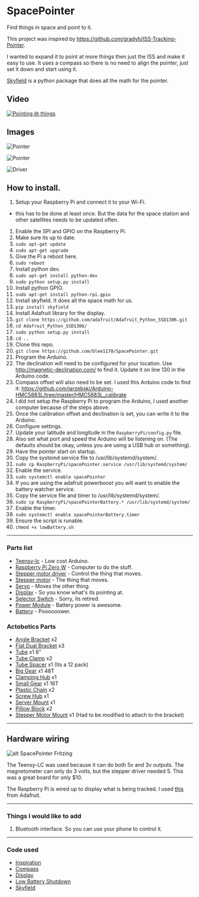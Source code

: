# SpacePointer
Find things in space and point to it.

This project was inspired by https://github.com/gradyh/ISS-Tracking-Pointer.

I wanted to expand it to point at more things then just the ISS and make it easy to use. It uses a compass so there is no need to align the pointer, just set it down and start using it.

[Skyfield](http://rhodesmill.org/skyfield/) is a python package that does all the math for the pointer.

## Video
[![Pointing @ things](https://img.youtube.com/vi/GbH-HHHjZxY/0.jpg)](https://www.youtube.com/watch?v=GbH-HHHjZxY)

## Images

![Pointer](images/pointer1.jpg)

![Pointer](images/pointer2.jpg)

![Driver](images/pointer-driver.jpg)

## How to install.
1. Setup your Raspberry Pi and connect it to your Wi-Fi.
  * this has to be done at least once. But the data for the space station and other satellites needs to be updated often.
1. Enable the SPI and GPIO on the Raspberry Pi.
1. Make sure its up to date.
  1. ```sudo apt-get update```
  1. ```sudo apt-get upgrade```
1. Give the Pi a reboot here.
  1. ```sudo reboot```
1. Install python dev.
  1. ```sudo apt-get install python-dev```
  1. ```sudo python setup.py install```
1. Install python GPIO.
  1. ```sudo apt-get install python-rpi.gpio```
1. Install skyfield. It does all the space math for us.
  1. ```pip install skyfield```
1. Install Adafruit library for the display.
  1. ```git clone https://github.com/adafruit/Adafruit_Python_SSD1306.git```
  1. ```cd Adafruit_Python_SSD1306/```
  1. ```sudo python setup.py install```
  1. ```cd ..```
1. Clone this repo.
  1. ```git clone https://github.com/blee1170/SpacePointer.git```
1. Program the Arduino.
  1. The declination will need to be configured for your location. Use http://magnetic-declination.com/ to find it. Update it on line 130 in the Arduino code.
  1. Compass offset will also need to be set. I used this Arduino code to find it: https://github.com/jarzebski/Arduino-HMC5883L/tree/master/HMC5883L_calibrate
  1. I did not setup the Raspberry Pi to program the Arduino, I used another computer because of the steps above.
  1. Once the calibration offset and declination is set, you can write it to the Arduino.
1. Configure settings.
  1. Update your latitude and longitude in the ```RaspberryPi/config.py``` file.
  1. Also set what port and speed the Arduino will be listening on. (The defaults should be okay, unless you are using a USB hub or something).
1. Have the pointer start on startup.
  1. Copy the systemd service file to /usr/lib/systemd/system/.
  1. ```sudo cp RaspberryPi/spacePointer.service /usr/lib/systemd/system/```
  1. Enable the service.
  1. ```sudo systemctl enable spacePointer```
1. If you are using the adafruit powerboost you will want to enable the battery watcher service.
  1. Copy the service file and timer to /usr/lib/systemd/system/.
  1. ```sudo cp RaspberryPi/spacePointerBattery.* /usr/lib/systemd/system/```
  1. Enable the timer.
  1. ```sudo systemctl enable spacePointerBattery.timer```
  1. Ensure the script is runable.
  1. ```chmod +x lowBattery.sh```

---
### Parts list
* [Teensy-lc](https://www.pjrc.com/teensy/teensyLC.html) - Low cost Arduino.
* [Raspberry Pi Zero W](https://www.raspberrypi.org/products/pi-zero-w/) - Computer to do the stuff.
* [Stepper motor driver](https://www.adafruit.com/product/3297) - Control the thing that moves.
* [Stepper motor](https://www.adafruit.com/product/324) - The thing that moves.
* [Servo](https://www.adafruit.com/product/155) - Moves the other thing.
* [Display](https://www.adafruit.com/product/938) - So you know what's its pointing at.
* [Selector Switch](https://www.sparkfun.com/products/retired/8236) - Sorry, its retired.
* [Power Module](https://www.adafruit.com/product/2465) - Battery power is awesome.
* [Battery](https://www.adafruit.com/product/353) - Poooooower.

### Actobotics Parts
* [Angle Bracket](https://www.servocity.com/90-single-angle-short-channel-bracket) x2
* [Flat Dual Bracket](https://www.servocity.com/flat-dual-channel-bracket) x3
* [Tube](https://www.servocity.com/1-00-aluminum-tubing) x1 6"
* [Tube Clamp](https://www.servocity.com/1-bore-bottom-tapped-clamping-mounts) x2
* [Tube Spacer](https://www.servocity.com/shafting-and-tubing-spacers) x1 (Its a 12 pack)
* [Big Gear](https://www.servocity.com/1-50-aluminum-hub-mount-sprockets-0-250-pitch) x1 48T
* [Clamping Hub](https://www.servocity.com/1-bore-clamping-hub-a) x1
* [Small Gear](https://www.servocity.com/0-770-aluminum-hub-mount-sprockets-0-250-pitch) x1 16T
* [Plastic Chain](https://www.servocity.com/plastic-chain-0-250) x2
* [Screw Hub](https://www.servocity.com/770-set-screw-hubs) x1
* [Server Mount](https://www.servocity.com/standard-servo-plate-c) x1
* [Pillow Block](https://www.servocity.com/1-000-bore-quad-pillow-block) x2
* [Stepper Motor Mount](https://www.adafruit.com/product/1297) x1 (Had to be modified to attach to the bracket)

---
## Hardware wiring
![alt SpacePointer Fritzing](images/SpacePointer_bb.png)

The Teensy-LC was used because it can do both 5v and 3v outputs. The magnetometer can only do 3 volts, but the stepper driver needed 5. This was a great board for only $10.


The Raspberry Pi is wired up to display what is being tracked. I used [this](https://learn.adafruit.com/ssd1306-oled-displays-with-raspberry-pi-and-beaglebone-black/wiring) from Adafruit.

---
### Things I would like to add
1. Bluetooth interface. So you can use your phone to control it.

---
### Code used
* [Inspiration](https://github.com/gradyh/ISS-Tracking-Pointer)
* [Compass](https://github.com/jarzebski/Arduino-HMC5883L)
* [Display](https://github.com/adafruit/Adafruit_Python_SSD1306)
* [Low Battery Shutdown](https://github.com/NeonHorizon/lipopi)
* [Skyfield](http://rhodesmill.org/skyfield/)
